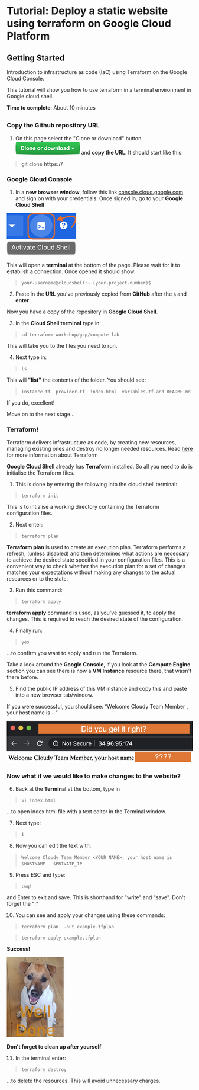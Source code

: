 # Tutorial: Deploy a static website using terraform on Google Cloud Platform
## Getting Started
Introduction to infrastructure as code (IaC) using Terraform on the Google Cloud Console.

This tutorial will show you how to use terraform in a terminal environment in Google cloud shell.

**Time to complete**: About 10 minutes

##

### Copy the Github repository URL
1. On this page select the "Clone or download" button ![clone-or-download-button](/media/images/github-clone-or-download-button.png) and **copy the URL**. It should start like this:

>   git clone **https://**

### Google Cloud Console

1. In a **new browser window**, follow this link [console.cloud.google.com](https://console.cloud.google.com) and sign on with your credentials. Once signed in, go to your **Google Cloud Shell** 

![google-cloud-shell](/media/images/GCP-google-cloud-shell.png)

This will open a **terminal** at the bottom of the page. Please wait for it to establish a connection. Once opened it should show: 
>     your-username@cloudshell:~ (your-project-number)$

2. Paste in the **URL** you've previously copied from **GitHub** after the `$` and **enter**.

Now you have a copy of the repository in **Google Cloud Shell**. 
    
3. In the **Cloud Shell terminal** type in:
>     cd terraform-workshop/gcp/compute-lab

This will take you to the files you need to run.

4. Next type in: 
>     ls

This will **"list"** the contents of the folder. You should see:

>`instance.tf  provider.tf  index.html  variables.tf and README.md`

If you do, excellent! 

Move on to the next stage...

### Terraform!

Terraform delivers infrastructure as code, by creating new resources, managing existing ones and destroy no longer needed resources. Read [here](https://www.terraform.io/intro/index.html) for more information about Terraform

**Google Cloud Shell** already has **Terraform** installed. So all you need to do is initialise the Terraform files. 

1. This is done by entering the following into the cloud shell terminal:
>     terraform init

 This is to intialise a working directory containing the Terraform configuration files.

2. Next enter:
>     terraform plan

**Terraform plan** is used to create an execution plan. Terraform performs a refresh, (unless disabled) and then determines what actions are necessary to achieve the desired state specified in your configuration files. This is a convenient way to check whether the execution plan for a set of changes matches your expectations without making any changes to the actual resources or to the state.
    
3. Run this command:
>     terraform apply

**terraform apply** command is used, as you've guessed it, to apply the changes. This is required to reach the desired state of the configuration.

4. Finally run:
>     yes

...to confirm you want to apply and run the Terraform.

Take a look around the **Google Console**, if you look at the **Compute Engine** section you can see there is now a **VM Instance** resource there, that wasn't there before.

5. Find the public IP address of this VM instance and  copy this and paste into a new browser tab/window.

If you were successful, you should see: “Welcome Cloudy Team Member <YOUR NAME> , your host name is <YOUR HOST NAME> - <YOUR PRIVATE IP>"

![final-static-website](/media/images/GCP-static-website-final.png)

### Now what if we would like to make changes to the website?

6. Back at the **Terminal** at the bottom, type in 
>     vi index.html

...to open index.html file with a text editor in the Terminal window.

7. Next type:
>     i

8. Now you can edit the text with:

>   `Welcome Cloudy Team Member <YOUR NAME>, your host name is $HOSTNAME - $PRIVATE_IP`

9. Press ESC and type:
>     :wq!

and Enter to exit and save. This is shorthand for "write" and "save". Don't forget the ":"


10. You can see and apply your changes using  these commands:
>     terraform plan  -out example.tfplan

>     terraform apply example.tfplan

**Success!** 

![ralph-well-done](/media/images/ralph-well-done.jpg)


**Don't forget to clean up after yourself** 

11. In the terminal enter:
>     terraform destroy

...to delete the resources. This will avoid unnecessary charges.
